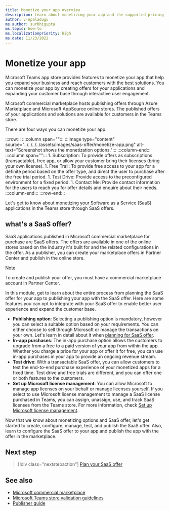 ```yaml
---
title: Monetize your app overview
description: Learn about monetizing your app and the supported pricing models such as free trials, in-app purchases, and test drives. Learn in detail on monetizing your app through SaaS offers.
author: v-npaladugu
ms.author: surbhigupta
ms.topic: how-to
ms.localizationpriority: high 
ms.date: 11/23/2022
---
```


# Monetize your app

Microsoft Teams app store provides features to monetize your app that help you expand your business and reach customers with the best solutions. You can monetize your app by creating offers for your applications and expanding your customer base through interactive user engagement.

Microsoft commercial marketplace hosts publishing offers through Azure Marketplace and Microsoft AppSource online stores. The published offers of your applications and solutions are available for customers in the Teams store.

There are four ways you can monetize your app:

:::row:::
   :::column span="":::
      :::image type="content" source="../../../../assets/images/saas-offer/monetize-app.png" alt-text="Screenshot shows the monetization options.":::
   :::column-end:::
   :::column span="":::
      1. Subscription: To provide offers as subscriptions (transactable), free app, or allow your customer bring their licenses (bring your own license).
      1. Free Trail: To provide free access to your app for a definite period based on the offer type, and direct the user to purchase after the free trial period.
      1. Test Drive: Provide access to the preconfigured environment for a fixed period.
      1. Contact Me: Provide contact information for the users to reach you for offer details and enquire about their needs.
   :::column-end:::
:::row-end:::

 Let's get to know about monetizing your Software as a Service (SaaS) applications in the Teams store through SaaS offers.

## what's a SaaS offer?

SaaS applications published in Microsoft commercial marketplace for purchase are SaaS offers. The offers are available in one of the online stores based on the industry it's built for and the related configurations in the offer. As a publisher, you can create your marketplace offers in Partner Center and publish in the online store.

> [!NOTE]
> To create and publish your offer, you must have a commercial marketplace account in Partner Center.

In this module, get to learn about the entire process from planning the SaaS offer for your app to publishing your app with the SaaS offer. Here are some features you can opt to integrate with your SaaS offer to enable better user experience and expand the customer base.

* **Publishing option**: Selecting a publishing option is mandatory, however you can select a suitable option based on your requirements. You can either choose to sell through Microsoft or manage the transactions on your own. Let's learn in detail about it when [planning for SaaS offer](include-saas-offer.md).
* **In-app purchases**: The in-app purchase option allows the customers to upgrade from a free to a paid version of your app from within the app. Whether you charge a price for your app or offer it for free, you can use in-app purchases in your app to provide an ongoing revenue stream.
* **Test drive**: With a transactable SaaS offer, you can allow customers to test the end-to-end purchase experience of your monetized apps for a fixed time. Test drive and free trials are different, and you can offer one or both features to the customers.
* **Set up Microsoft license management**: You can allow Microsoft to manage app licenses on your behalf or manage licenses yourself. If you select to use Microsoft license management to manage a SaaS license purchased in Teams, you can assign, unassign, use, and track SaaS licenses from the Teams store. For more information, check [Set up Microsoft license management](create-saas-offer.md#set-up-microsoft-license-management).

Now that we know about monetizing options and SaaS offer, let's get started to create, configure, manage, test, and publish the SaaS offer. Also, learn to configure the SaaS offer to your app and publish the app with the offer in the marketplace.

## Next step

> [!div class="nextstepaction"]
> [Plan your SaaS offer](include-saas-offer.md)

## See also

* [Microsoft commercial marketplace](/partner-center/marketplace/overview)
* [Microsoft Teams store validation guidelines](teams-store-validation-guidelines.md)
* [Publisher guide](/partner-center/marketplace/publisher-guide-by-offer-type)
